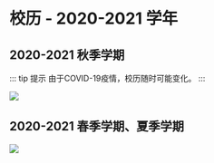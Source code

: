 # 校历 - 2020-2021 学年

## 2020-2021 秋季学期
::: tip 提示
由于COVID-19疫情，校历随时可能变化。
:::

<a data-fancybox title="" href="https://mirrors.sustech.edu.cn/git/sustech-online/sustech-online-ng/-/raw/master/docs/calendar/pic/20-21-fall.png">![](./pic/20-21-fall.png)</a>



## 2020-2021 春季学期、夏季学期

<a data-fancybox title="" href="https://mirrors.sustech.edu.cn/git/sustech-online/sustech-online-ng/-/raw/master/docs/calendar/pic/20-21-spring.jpg">![](./pic/20-21-spring.jpg)</a>